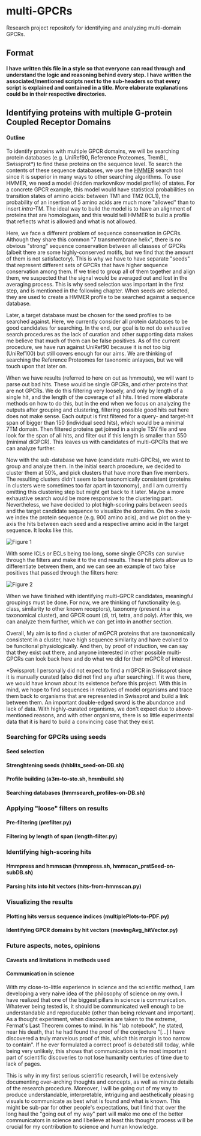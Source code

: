 # multi-GPCRs

Research project repositofy for identifying and analyzing multi-domain GPCRs.

## Format

#### I have written this file in a style so that everyone can read through and understand the logic and reasoning behind every step. I have written the associated/mentioned scripts next to the sub-headers so that every script is explained and contained in a title. More elaborate explanations could be in their respective directories.

## Identifying proteins with multiple G-protein Coupled Receptor Domains

#### Outline

To identify proteins with multiple GPCR domains, we will be searching protein databases (e.g. UniRef90, Reference Proteomes, TremBL, Swissprot*) to find these proteins on the sequence level. To search the contents of these sequence databases, we use the [HMMER](http://eddylab.org/software/hmmer/Userguide.pdf) search tool since it is superior in many ways to other searching algorithms. To use HMMER, we need a model (hidden markovnikov model profile) of states. For a concrete GPCR example, this model would have statistical probabilities on transition states of amino acids: between TM1 and TM2 (ICL1), the probability of an insertion of 5 amino acids are much more "allowed" than to insert *intra*-TM. The ideal way to build the model is to have an alignment of proteins that are homologues, and this would tell HMMER to build a profile that reflects what is allowed and what is not allowed.

Here, we face a different problem of sequence conservation in GPCRs. Although they share this common "7 transmembrane helix", there is no obvious "strong" sequence conservation between all classses of GPCRs (albeit there are some highly-conserved motifs, but we find that the amount of them is not satisfactory). This is why we have to have separate "seeds" that represent different sets of GPCRs that have higher sequence conservation among them. If we tried to group all of them together and align them, we suspected that the signal would be averaged out and lost in the averaging process. This is why seed selection was important in the first step, and is mentioned in the following chapter. When seeds are selected, they are used to create a HMMER profile to be searched against a sequence database.

Later, a target database must be chosen for the seed profiles to be searched against. Here, we currently consider all protein databases to be good candidates for searching. In the end, our goal is to not do exhaustive search procedures as the lack of curation and other supporting data makes me believe that much of them can be false positives. As of the current procedure, we have run against UniRef90 because it is not too big (UniRef100) but still covers enough for our aims. We are thinking of searching the Reference Proteomes for taxonomic anlayses, but we will touch upon that later on.

When we have results (referred to here on out as hmmouts), we will want to parse out bad hits. These would be single GPCRs, and other proteins that are not GPCRs. We do this filtering very loosely, and only by length of a single hit, and the length of the coverage of all hits. I tried more elaborate methods on how to do this, but in the end when we focus on analyzing the outputs after grouping and clustering, filtering possible good hits out here does not make sense. Each output is first filtered for a query- and target-hit span of bigger than 150 (individual seed hits), which would be a minimal 7TM domain. Then filtered proteins get joined in a single TSV file and we look for the span of all hits, and filter out if this length is smaller than 550 (minimal diGPCR). This leaves us with candidates of multi-GPCRs that we can analyze further.

Now with the sub-database we have (candidate multi-GPCRs), we want to group and analyze them. In the initial search procedure, we decided to cluster them at 50%, and pick clusters that have more than five members. The resulting clusters didn't seem to be taxonomically consistent (proteins in clusters were sometimes too far apart in taxonomy), and I am currently omitting this clustering step but might get back to it later. Maybe a more exhaustive search would be more responsive to the clustering part. Nevertheless, we have decided to plot high-scoring pairs between seeds and the target candidate sequence to visualize the domains. On the x-axis we index the protein sequence (e.g. 900 amino acis), and we plot on the y-axis the hits between each seed and a respective amino acid in the target sequence. It looks like this.

![Figure 1](https://raw.github.com/kilicaliisildayancan/multi-GPCR/master/images/hitplot.png "Hit plots")

With some ICLs or ECLs being too long, some single GPCRs can survive through the filters and make it to the end results. These hit plots allow us to differentiate between them, and we can see an example of two false positives that passed through the filters here:

![Figure 2](https://raw.github.com/kilicaliisildayancan/multi-GPCR/master/images/falsepos-hitplot.png "False positives")

When we have finished with identifying multi-GPCR candidates, meaningful groupings must be done. For now, we are thinking of functionality (e.g. class, similarity to other known receptors), taxonomy (present in a taxonomical cluster), and GPCR count (di, tri, tetra, and poly). After this, we can analyze them further, which we can get into in another section.

Overall, My aim is to find a cluster of mGPCR proteins that are taxonomically consistent in a cluster, have high sequence similarity and have evolved to be funcitonal physiologically. And then, by proof of induction, we can say that they exist out there, and anyone interested in other possible multi-GPCRs can look back here and do what we did for their mGPCR of interest.

\*Swissprot: I personally did not expect to find a mGPCR in Swissprot since it is manually curated (also did not find any after searching). If it was there, we would have known about its existence before this project. With this in mind, we hope to find sequences in relatives of model organisms and trace them back to organisms that are represented in Swissprot and build a link between them. An important double-edged sword is the abundance and lack of data. With highly-curated organisms, we don't expect due to above-mentioned reasons, and with other organisms, there is so little experimental data that it is hard to build a convincing case that they exist.


### Searching for GPCRs using seeds

#### Seed selection

#### Strenghtening seeds (hhblits_seed-on-DB.sh)

#### Profile building (a3m-to-sto.sh, hmmbuild.sh)

#### Searching databases (hmmsearch_profiles-on-DB.sh)

### Applying "loose" filters on results

#### Pre-filtering (prefilter.py)

#### Filtering by length of span (length-filter.py)

### Identifying high-scoring hits

#### Hmmpress and hmmscan (hmmpress.sh, hmmscan_prstSeed-on-subDB.sh)

#### Parsing hits into hit vectors (hits-from-hmmscan.py)


### Visualizing the results

#### Plotting hits versus sequence indices (multiplePlots-to-PDF.py)

#### Identifying GPCR domains by hit vectors (movingAvg_hitVector.py)


### Future aspects, notes, opinions

#### Caveats and limitations in methods used

#### Communication in science

With my close-to-little experience in science and the scientific method, I am developing a very naive idea of the philosophy of science on my own. I have realized that one of the biggest pillars in science is communication. Whatever being tested is, it should be communicated well enough to be understandable and reproducable (other than being relevant and important). As a thought experiment, when discoveries are taken to the extreme, Fermat's Last Theorem comes to mind. In his "lab notebook", he stated, near his death, that he had found the proof of the conjecture "[...] I have discovered a truly marvelous proof of this, which this margin is too narrow to contain". If he ever formulated a correct proof is debated still today, while being very unlikely, this shows that communication is the most important part of scientific discoveries to not lose humanity centuries of time due to lack of pages.

This is why in my first serious scientific research, I will be extensively documenting over-arching thoughts and concepts, as well as minute details of the research procedure. Moreover, I will be going out of my way to produce understandable, interpretable, intriguing and aesthetically pleasing visuals to communicate as best what is found and what is known. This might be sub-par for other people's expectations, but I find that over the long haul the "going out of my way" part will make me one of the better communicators in science and I believe at least this thought process will be crucial for my contribution to science and human knowledge.
